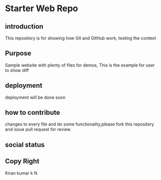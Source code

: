 # Starter Web Repo

## introduction
This repository is for showing how Git and GitHub work, testing the context

## Purpose

Sample website with plenty of files for demos, This is the example for user to show diff

## deployment

deployment will be done soon

## how to contribute
changes to every file and do some functionality,please fork this repository  and issue  pull request for review. 


## social status

## Copy Right
Kiran kumar k N